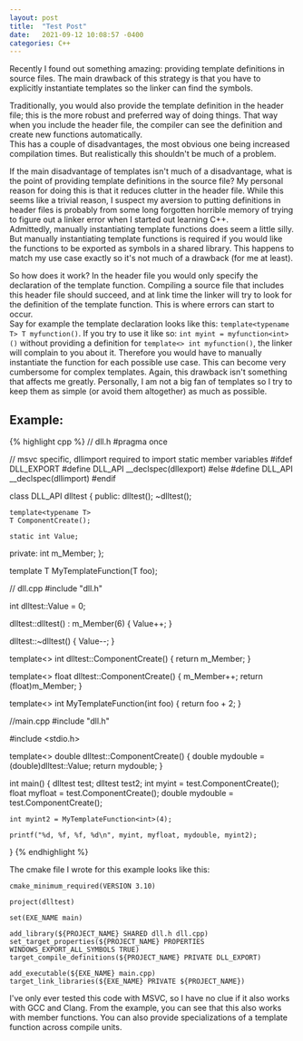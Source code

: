 ```yaml
---
layout: post
title:  "Test Post"
date:   2021-09-12 10:08:57 -0400
categories: C++
---
```


Recently I found out something amazing: providing template definitions in source files. The main drawback
of this strategy is that you have to explicitly instantiate templates so the linker can find the symbols.

Traditionally, you would also provide the template definition in the header file; this is the more robust
and preferred way of doing things. That way when you include the header file, the compiler can see the
definition and create new functions automatically.<br>
This has a couple of disadvantages, the most obvious one being increased compilation times. But
realistically this shouldn't be much of a problem.

If the main disadvantage of templates isn't much of a disadvantage, what is the point of providing template
definitions in the source file? My personal reason for doing this is that it reduces clutter in the header
file. While this seems like a trivial reason, I suspect my aversion to putting definitions in header files
is probably from some long forgotten horrible memory of trying to figure out a linker error when I started
out learning C++.<br>
Admittedly, manually instantiating template functions does seem a little silly. But manually instantiating
template functions is required if you would like the functions to be exported as symbols in a shared library.
This happens to match my use case exactly so it's not much of a drawback (for me at least).

So how does it work? In the header file you would only specify the declaration of the template function.
Compiling a source file that includes this header file should succeed, and at link time the linker will
try to look for the definition of the template function. This is where errors can start to occur.<br>
Say for example the template declaration looks like this: `template<typename T> T myfunction()`. If you
try to use it like so: `int myint = myfunction<int>()` without providing a definition for
`template<> int myfunction()`, the linker will complain to you about it. Therefore you would have to
manually instantiate the function for each possible use case. This can become very cumbersome for complex
templates. Again, this drawback isn't something that affects me greatly. Personally, I am not a big fan of
templates so I try to keep them as simple (or avoid them altogether) as much as possible.

## Example:

{% highlight cpp %}
// dll.h
#pragma once

// msvc specific, dllimport required to import static member variables
#ifdef DLL_EXPORT
#define DLL_API __declspec(dllexport)
#else
#define DLL_API __declspec(dllimport)
#endif

class DLL_API dlltest
{
public:
    dlltest();
    ~dlltest();

    template<typename T>
    T ComponentCreate();

    static int Value;
private:
    int m_Member;
};

template<typename T>
T MyTemplateFunction(T foo);

// dll.cpp
#include "dll.h"

int dlltest::Value = 0;

dlltest::dlltest()
    : m_Member(6)
{
   Value++;
}

dlltest::~dlltest()
{
    Value--;
}

template<>
int dlltest::ComponentCreate()
{
    return m_Member;
}

template<>
float dlltest::ComponentCreate()
{
    m_Member++;
    return (float)m_Member;
}

template<>
int MyTemplateFunction(int foo)
{
    return foo + 2;
}

//main.cpp
#include "dll.h"

#include <stdio.h>

template<>
double dlltest::ComponentCreate()
{
    double mydouble = (double)dlltest::Value;
    return mydouble;
}

int main()
{
    dlltest test;
    dlltest test2;
    int myint = test.ComponentCreate<int>();
    float myfloat = test.ComponentCreate<float>();
    double mydouble = test.ComponentCreate<double>();

    int myint2 = MyTemplateFunction<int>(4);

    printf("%d, %f, %f, %d\n", myint, myfloat, mydouble, myint2);
}
{% endhighlight %}

The cmake file I wrote for this example looks like this:

```
cmake_minimum_required(VERSION 3.10)

project(dlltest)

set(EXE_NAME main)

add_library(${PROJECT_NAME} SHARED dll.h dll.cpp)
set_target_properties(${PROJECT_NAME} PROPERTIES WINDOWS_EXPORT_ALL_SYMBOLS TRUE)
target_compile_definitions(${PROJECT_NAME} PRIVATE DLL_EXPORT)

add_executable(${EXE_NAME} main.cpp)
target_link_libraries(${EXE_NAME} PRIVATE ${PROJECT_NAME})
```

I've only ever tested this code with MSVC, so I have no clue if it also works with GCC and Clang.
From the example, you can see that this also works with member functions. You can also provide
specializations of a template function across compile units.
